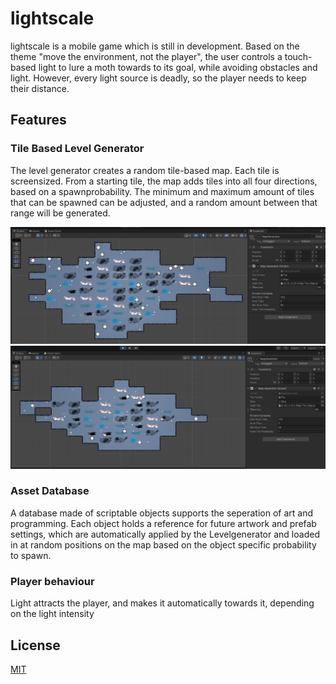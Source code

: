 # lightscale

lightscale is a mobile game which is still in development. Based on the theme "move the environment, not the player", the user controls a touch-based light to lure a moth towards to its goal, while avoiding obstacles and light. However, every light source is deadly, so the player needs to keep their distance.

## Features
### Tile Based Level Generator
The level generator creates a random tile-based map. Each tile is screensized. From a starting tile, the map adds tiles into all four directions, based on a spawnprobability.
The minimum and maximum amount of tiles that can be spawned can be adjusted, and a random amount between that range will be generated.

![Example for a Generated Map](/Assets/images/LevelGenerator.JPG)
![Example for a Generated Map](/Assets/images/LevelGenerator2.JPG)

### Asset Database
A database made of scriptable objects supports the seperation of art and programming. Each object holds a reference for future artwork and prefab settings, which are automatically applied by the Levelgenerator and loaded in at random positions on the map based on the object specific probability to spawn. 

### Player behaviour
Light attracts the player, and makes it automatically towards it, depending on the light intensity

## License
[MIT](https://choosealicense.com/licenses/mit/)
